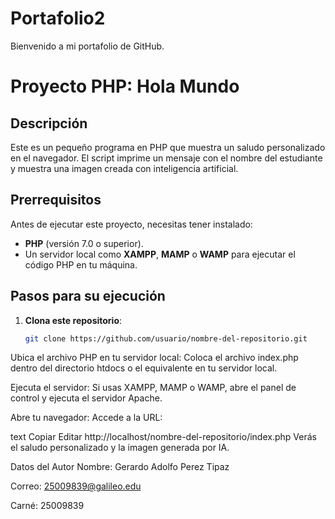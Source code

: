 # Portafolio2
Bienvenido a mi portafolio de GitHub.

# Proyecto PHP: Hola Mundo

## Descripción

Este es un pequeño programa en PHP que muestra un saludo personalizado en el navegador. El script imprime un mensaje con el nombre del estudiante y muestra una imagen creada con inteligencia artificial.

## Prerrequisitos

Antes de ejecutar este proyecto, necesitas tener instalado:

- **PHP** (versión 7.0 o superior).
- Un servidor local como **XAMPP**, **MAMP** o **WAMP** para ejecutar el código PHP en tu máquina.

## Pasos para su ejecución

1. **Clona este repositorio**:
   ```bash
   git clone https://github.com/usuario/nombre-del-repositorio.git
Ubica el archivo PHP en tu servidor local: Coloca el archivo index.php dentro del directorio htdocs o el equivalente en tu servidor local.

Ejecuta el servidor: Si usas XAMPP, MAMP o WAMP, abre el panel de control y ejecuta el servidor Apache.

Abre tu navegador: Accede a la URL:

text
Copiar
Editar
http://localhost/nombre-del-repositorio/index.php
Verás el saludo personalizado y la imagen generada por IA.

Datos del Autor
Nombre: Gerardo Adolfo Perez Tipaz

Correo: 25009839@galileo.edu

Carné: 25009839